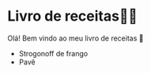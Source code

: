 # Livro de receitas:man_cook:



Olá! Bem vindo ao meu livro de receitas :wave:

- Strogonoff de frango
- Pavê

